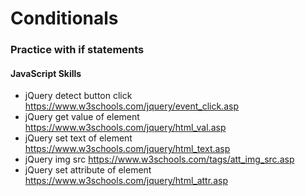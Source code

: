 # Conditionals 
### Practice with if statements 

#### JavaScript Skills
* jQuery detect button click https://www.w3schools.com/jquery/event_click.asp
* jQuery get value of element https://www.w3schools.com/jquery/html_val.asp 
* jQuery set text of element https://www.w3schools.com/jquery/html_text.asp
* jQuery img src https://www.w3schools.com/tags/att_img_src.asp 
* jQuery set attribute of element https://www.w3schools.com/jquery/html_attr.asp 
